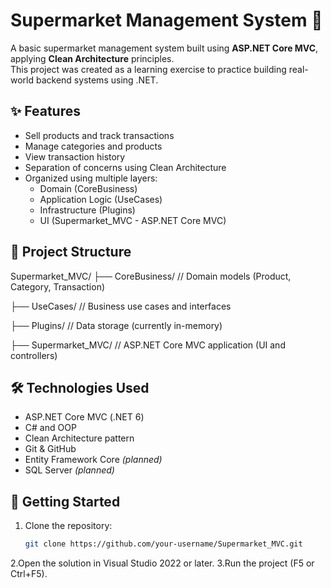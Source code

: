 # Supermarket Management System 🛒

A basic supermarket management system built using **ASP.NET Core MVC**, applying **Clean Architecture** principles.  
This project was created as a learning exercise to practice building real-world backend systems using .NET.

## ✨ Features

- Sell products and track transactions
- Manage categories and products
- View transaction history
- Separation of concerns using Clean Architecture
- Organized using multiple layers:
  - Domain (CoreBusiness)
  - Application Logic (UseCases)
  - Infrastructure (Plugins)
  - UI (Supermarket_MVC - ASP.NET Core MVC)

## 🧱 Project Structure

Supermarket_MVC/
├── CoreBusiness/ // Domain models (Product, Category, Transaction)

├── UseCases/ // Business use cases and interfaces

├── Plugins/ // Data storage (currently in-memory)

├── Supermarket_MVC/ // ASP.NET Core MVC application (UI and controllers)


## 🛠 Technologies Used

- ASP.NET Core MVC (.NET 6)
- C# and OOP
- Clean Architecture pattern
- Git & GitHub
- Entity Framework Core *(planned)*
- SQL Server *(planned)*

## 🚀 Getting Started

1. Clone the repository:
   ```bash
   git clone https://github.com/your-username/Supermarket_MVC.git
2.Open the solution in Visual Studio 2022 or later.
3.Run the project (F5 or Ctrl+F5).

